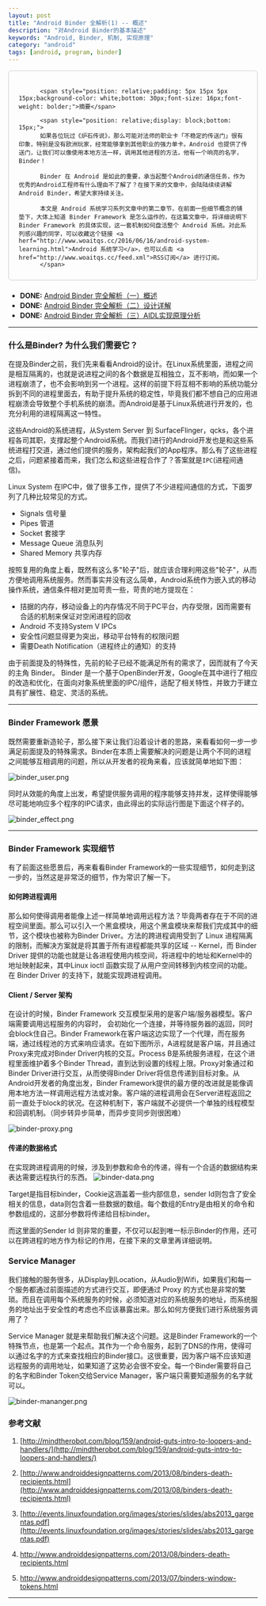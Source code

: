```yaml
---
layout: post
title: "Android Binder 全解析(1) -- 概述"
description: "对Android Binder的基本描述"
keywords: "Android, Binder, 机制, 实现原理"
category: "android"
tags: [android, program, binder]
---
```



<div style="border:solid 1.5px #ccc;padding:20px 20px 10px 20px;margin-bottom: 20px;border-radius: 6px;">

          <span style="position: relative;padding: 5px 15px 5px 15px;background-color: white;bottom: 30px;font-size: 16px;font-weight: bolder;">摘要</span>

          <span style="position: relative;display: block;bottom: 15px;">
          如果各位玩过《炉石传说》，那么可能对法师的职业卡「不稳定的传送门」很有印象，特别是没有欧洲玩家，经常能够拿到其他职业的强力单卡。Android 也提供了传送门，让我们可以像使用本地方法一样，调用其他进程的方法，他有一个响亮的名字，Binder！

          Binder 在 Android 是如此的重要，承当起整个Android的通信任务，作为优秀的Android工程师有什么理由不了解了？在接下来的文章中，会陆陆续续讲解Android Binder，希望大家持续关注。

          本文是 Android 系统学习系列文章中的第二章节，在前面一些细节概念的铺垫下，大体上知道 Binder Framework 是怎么运作的，在这篇文章中，将详细说明下 Binder Framework 的具体实现，这一套机制如何盘活整个 Android 系统。对此系列感兴趣的同学，可以收藏这个链接 <a herf="http://www.woaitqs.cc/2016/06/16/android-system-learning.html">Android 系统学习</a>，也可以点击 <a href="http://www.woaitqs.cc/feed.xml">RSS订阅</a> 进行订阅。
          </span>
</div>

- **DONE:** [Android Binder 完全解析（一）概述](http://www.woaitqs.cc/android/2016/05/23/android-binder.html)
- **DONE:** [Android Binder 完全解析（二）设计详解](http://www.woaitqs.cc/android/2016/05/26/android-binder-token.html)
- **DONE:** [Android Binder 完全解析（三）AIDL实现原理分析](http://www.woaitqs.cc/android/2016/05/30/android-binder-proxy-and-token.html)

<!--more-->

--------------

### 什么是Binder? 为什么我们需要它？

在提及Binder之前，我们先来看看Android的设计。在Linux系统里面，进程之间是相互隔离的，也就是说进程之间的各个数据是互相独立，互不影响，而如果一个进程崩溃了，也不会影响到另一个进程。这样的前提下将互相不影响的系统功能分拆到不同的进程里面去，有助于提升系统的稳定性，毕竟我们都不想自己的应用进程崩溃会导致整个手机系统的崩溃。而Android是基于Linux系统进行开发的，也充分利用的进程隔离这一特性。

这些Android的系统进程，从System Server 到 SurfaceFlinger，qcks，各个进程各司其职，支撑起整个Android系统。而我们进行的Android开发也是和这些系统进程打交道，通过他们提供的服务，架构起我们的App程序。那么有了这些进程之后，问题紧接着而来，我们怎么和这些进程合作了？答案就是`IPC`(进程间通信)。

Linux System 在IPC中，做了很多工作，提供了不少进程间通信的方式，下面罗列了几种比较常见的方式。

- Signals 信号量
- Pipes 管道
- Socket 套接字
- Message Queue 消息队列
- Shared Memory 共享内存

按照复用的角度上看，既然有这么多"轮子"后，就应该合理利用这些"轮子"，从而方便地调用系统服务。然而事实并没有这么简单，Android系统作为嵌入式的移动操作系统，通信条件相对更加苛责一些，苛责的地方提现在：

- 拮据的内存，移动设备上的内存情况不同于PC平台，内存受限，因而需要有合适的机制来保证对空闲进程的回收
- Android 不支持System V IPCs
- 安全性问题显得更为突出，移动平台特有的权限问题
- 需要Death Notification（进程终止的通知）的支持

由于前面提及的特殊性，先前的轮子已经不能满足所有的需求了，因而就有了今天的主角 Binder。
Binder 是一个基于OpenBinder开发，Google在其中进行了相应的改造和优化，在面向对象系统里面的IPC/组件，适配了相关特性，并致力于建立具有扩展性、稳定、灵活的系统。

--------------

### Binder Framework 愿景

既然需要重新造轮子，那么接下来让我们沿着设计者的思路，来看看如何一步一步满足前面提及的特殊需求。Binder在本质上需要解决的问题是让两个不同的进程之间能够互相调用的问题，所以从开发者的视角来看，应该就简单地如下图：

![binder_user.png](https://i.loli.net/2019/03/04/5c7cd327df11b.png)

同时从效能的角度上出发，希望提供服务调用的程序能够支持并发，这样使得能够尽可能地响应多个程序的IPC请求，由此得出的实际运行图是下面这个样子的。

![binder_effect.png](https://i.loli.net/2019/03/04/5c7cd327e460b.png)

--------------

### Binder Framework 实现细节

有了前面这些愿景后，再来看看Binder Framework的一些实现细节，如何走到这一步的，当然这是非常泛的细节，作为常识了解一下。

#### 如何跨进程调用

那么如何使得调用者能像上述一样简单地调用远程方法？毕竟两者存在于不同的进程空间里面。那么可以引入一个黑盒模块，用这个黑盒模块来帮我们完成其中的细节，这个模块也被称为Binder Driver。方法的跨进程调用受到了 Linux 进程隔离的限制，而解决方案就是将其置于所有进程都能共享的区域 -- Kernel，而 Binder Driver 提供的功能也就是让各进程使用内核空间，将进程中的地址和Kernel中的地址映射起来，其中Linux ioctl 函数实现了从用户空间转移到内核空间的功能。在 Binder Driver 的支持下，就能实现跨进程调用。

#### Client / Server 架构

在设计的时候，Binder Framework 交互模型采用的是客户端/服务器模型。客户端需要调用远程服务的内容时， 会初始化一个连接，并等待服务器的返回，同时会block住自己。Binder Framework在客户端这边实现了一个代理，而在服务端，通过线程池的方式来响应请求。在如下图所示，A进程就是客户端，并且通过Proxy来完成对Binder Driver内核的交互。Process B是系统服务进程，在这个进程里面维护着多个Binder Thread，直到达到设置的线程上限。Proxy对象通过和Binder Driver进行交互，从而使得Binder Driver将信息传递到目标对象。从Android开发者的角度出发，Binder Framework提供的最方便的改进就是能像调用本地方法一样调用远程方法或对象。客户端的进程调用会在Server进程返回之前一直处于block的状况。在这种机制下，客户端就不必提供一个单独的线程模型和回调机制。（同步转异步简单，而异步变同步则很困难）

![binder-proxy.png](http://o8p68x17d.bkt.clouddn.com/binder-proxy.png)

#### 传递的数据格式

在实现跨进程调用的时候，涉及到参数和命令的传递，得有一个合适的数据结构来表达需要远程执行的东西。
![binder-data.png](http://o8p68x17d.bkt.clouddn.com/binder-data.png)

Target是指目标binder，Cookie这涵盖着一些内部信息，sender Id则包含了安全相关的信息，data则包含着一些数据的数组。每个数组的Entry是由相关的命令和参数组成的，这部分参数将传递给目标binder。

而这里面的Sender Id 则非常的重要，不仅可以起到唯一标示Binder的作用，还可以在跨进程的地方作为标记的作用，在接下来的文章里再详细说明。

### Service Manager

我们接触的服务很多，从Display到Location，从Audio到Wifi，如果我们和每一个服务都通过前面描述的方式进行交互，即便通过 Proxy 的方式也是非常的繁琐。而且在调用每个系统服务的时候，必须知道对应的系统服务的地址，而系统服务的地址出于安全性的考虑也不应该暴露出来。那么如何方便我们进行系统服务调用了？

Service Manager 就是来帮助我们解决这个问题。这是Binder Framework的一个特殊节点，也是第一个起点。其作为一个命令服务，起到了DNS的作用，使得可以通过名字的方式来查找相应的Binder接口。这很重要，因为客户端不应该知道远程服务的调用地址，如果知道了这势必会很不安全。每一个Binder需要将自己的名字和Binder Token交给Service Manager，客户端只需要知道服务的名字就可以。

![binder-mananger.png](http://o8p68x17d.bkt.clouddn.com/binder-mananger.png)

### 参考文献

1. [http://mindtherobot.com/blog/159/android-guts-intro-to-loopers-and-handlers/](http://mindtherobot.com/blog/159/android-guts-intro-to-loopers-and-handlers/)
2. [http://www.androiddesignpatterns.com/2013/08/binders-death-recipients.html](http://www.androiddesignpatterns.com/2013/08/binders-death-recipients.html)
3. [http://events.linuxfoundation.org/images/stories/slides/abs2013_gargentas.pdf](http://events.linuxfoundation.org/images/stories/slides/abs2013_gargentas.pdf)

4. http://www.androiddesignpatterns.com/2013/08/binders-death-recipients.html
5. http://www.androiddesignpatterns.com/2013/07/binders-window-tokens.html


--------------
